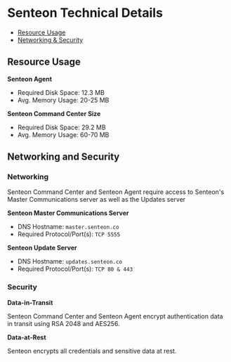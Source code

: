 # Senteon Technical Details

- [Resource Usage](TechnicalDetails.md#resource-usage)
- [Networking & Security](TechnicalDetails.md#networking-and-security)


## Resource Usage

**Senteon Agent**
- Required Disk Space: 12.3 MB
- Avg. Memory Usage: 20-25 MB

**Senteon Command Center Size**
- Required Disk Space: 29.2 MB
- Avg. Memory Usage: 60-70 MB


## Networking and Security

### Networking

Senteon Command Center and Senteon Agent require access to Senteon's Master Communications server as well as the Updates server

**Senteon Master Communications Server**
  - DNS Hostname: `master.senteon.co`
  - Required Protocol/Port(s): `TCP 5555`


**Senteon Update Server**
  - DNS Hostname: `updates.senteon.co`
  - Required Protocol/Port(s): `TCP 80 & 443`

### Security

**Data-in-Transit**

Senteon Command Center and Senteon Agent encrypt authentication data in transit using RSA 2048 and AES256. 

**Data-at-Rest**

Senteon encrypts all credentials and sensitive data at rest.

